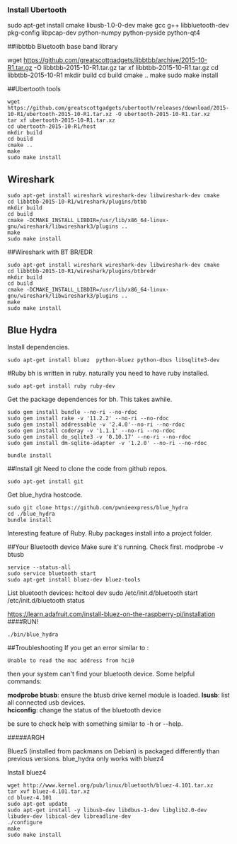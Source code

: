 ### Install Ubertooth
sudo apt-get install cmake libusb-1.0-0-dev make gcc g++ libbluetooth-dev \
pkg-config libpcap-dev python-numpy python-pyside python-qt4

##libbtbb
Bluetooth base band library

wget https://github.com/greatscottgadgets/libbtbb/archive/2015-10-R1.tar.gz -O libbtbb-2015-10-R1.tar.gz
tar xf libbtbb-2015-10-R1.tar.gz
cd libbtbb-2015-10-R1
mkdir build
cd build
cmake ..
make
sudo make install

##Ubertooth tools
```shell
wget https://github.com/greatscottgadgets/ubertooth/releases/download/2015-10-R1/ubertooth-2015-10-R1.tar.xz -O ubertooth-2015-10-R1.tar.xz
tar xf ubertooth-2015-10-R1.tar.xz
cd ubertooth-2015-10-R1/host
mkdir build
cd build
cmake ..
make
sudo make install
```

## Wireshark
```shell
sudo apt-get install wireshark wireshark-dev libwireshark-dev cmake
cd libbtbb-2015-10-R1/wireshark/plugins/btbb
mkdir build
cd build
cmake -DCMAKE_INSTALL_LIBDIR=/usr/lib/x86_64-linux-gnu/wireshark/libwireshark3/plugins ..
make
sudo make install
```

##Wireshark with BT BR/EDR
```shell
sudo apt-get install wireshark wireshark-dev libwireshark-dev cmake
cd libbtbb-2015-10-R1/wireshark/plugins/btbredr
mkdir build
cd build
cmake -DCMAKE_INSTALL_LIBDIR=/usr/lib/x86_64-linux-gnu/wireshark/libwireshark3/plugins ..
make
sudo make install
```
## Blue Hydra
Install dependencies.
```shell
sudo apt-get install bluez  python-bluez python-dbus libsqlite3-dev
```
#Ruby
bh is written in ruby.  naturally you need to have ruby installed.
```shell
sudo apt-get install ruby ruby-dev
```
Get the package dependences for bh.  This takes awhile.
```shell
sudo gem install bundle --no-ri --no-rdoc
sudo gem install rake -v '11.2.2' --no-ri --no-rdoc
sudo gem install addressable -v '2.4.0'--no-ri --no-rdoc
sudo gem install coderay -v '1.1.1' --no-ri --no-rdoc
sudo gem install do_sqlite3 -v '0.10.17' --no-ri --no-rdoc
sudo gem install dm-sqlite-adapter -v '1.2.0' --no-ri --no-rdoc

bundle install
```

##Install git
Need to clone the code from github repos.  
```shell
sudo apt-get install git
```

Get blue_hydra hostcode.
```
sudo git clone https://github.com/pwnieexpress/blue_hydra
cd ./blue_hydra
bundle install
```
Interesting feature of Ruby.  Ruby packages install into a project folder.

##Your Bluetooth device
Make sure it's running.  Check first.
modprobe -v btusb
```shell
service --status-all
sudo service bluetooth start
sudo apt-get install bluez-dev bluez-tools
```
List bluetooth devices:
hcitool dev
sudo /etc/init.d/bluetooth start
/etc/init.d/bluetooth status

https://learn.adafruit.com/install-bluez-on-the-raspberry-pi/installation
####RUN!
```shell
./bin/blue_hydra
```

##Troubleshooting
If you get an error similar to :
```shell
Unable to read the mac address from hci0
```
then your system can't find your bluetooth device.  Some helpful commands:

**modprobe btusb**: ensure the btusb drive kernel module is loaded.
**lsusb**: list all connected usb devices.  
**hciconfig**: change the status of the bluetooth device

be sure to check help with something similar to -h or --help.

#####ARGH

Bluez5 (installed from packmans on Debian) is packaged differently than previous versions.  blue_hydra only works with bluez4

Install bluez4
```shell
wget http://www.kernel.org/pub/linux/bluetooth/bluez-4.101.tar.xz
tar xvf bluez-4.101.tar.xz
cd bluez-4.101
sudo apt-get update
sudo apt-get install -y libusb-dev libdbus-1-dev libglib2.0-dev libudev-dev libical-dev libreadline-dev
./configure
make
sudo make install
```
